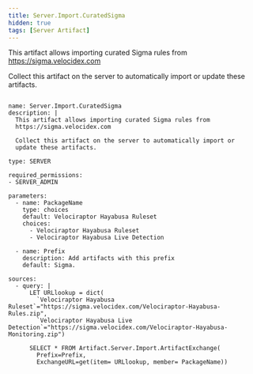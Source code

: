 ```yaml
---
title: Server.Import.CuratedSigma
hidden: true
tags: [Server Artifact]
---
```


This artifact allows importing curated Sigma rules from
https://sigma.velocidex.com

Collect this artifact on the server to automatically import or
update these artifacts.


<pre><code class="language-yaml">
name: Server.Import.CuratedSigma
description: |
  This artifact allows importing curated Sigma rules from
  https://sigma.velocidex.com

  Collect this artifact on the server to automatically import or
  update these artifacts.

type: SERVER

required_permissions:
- SERVER_ADMIN

parameters:
  - name: PackageName
    type: choices
    default: Velociraptor Hayabusa Ruleset
    choices:
      - Velociraptor Hayabusa Ruleset
      - Velociraptor Hayabusa Live Detection

  - name: Prefix
    description: Add artifacts with this prefix
    default: Sigma.

sources:
  - query: |
      LET URLlookup = dict(
        `Velociraptor Hayabusa Ruleset`="https://sigma.velocidex.com/Velociraptor-Hayabusa-Rules.zip",
        `Velociraptor Hayabusa Live Detection`="https://sigma.velocidex.com/Velociraptor-Hayabusa-Monitoring.zip")

      SELECT * FROM Artifact.Server.Import.ArtifactExchange(
        Prefix=Prefix,
        ExchangeURL=get(item= URLlookup, member= PackageName))

</code></pre>

